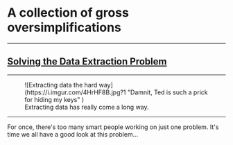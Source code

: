 A collection of gross oversimplifications
===
---


[Solving the Data Extraction Problem](/posts/solving_the_data_extraction_problem.html)
---

---

<figure  markdown="1"> 
	![Extracting data the hard way](https://i.imgur.com/4HrHF8B.jpg?1 "Damnit, Ted is such a prick for hiding my keys" ) 
<figcaption markdown="1"> 
	Extracting data has really come a long way.
</figcaption>
</figure>

---

For once, there's too many smart people working on just one problem. It's
time we all have a good look at this problem...

<script>
  (function(i,s,o,g,r,a,m){i['GoogleAnalyticsObject']=r;i[r]=i[r]||function(){
  (i[r].q=i[r].q||[]).push(arguments)},i[r].l=1*new Date();a=s.createElement(o),
  m=s.getElementsByTagName(o)[0];a.async=1;a.src=g;m.parentNode.insertBefore(a,m)
  })(window,document,'script','//www.google-analytics.com/analytics.js','ga');

  ga('create', 'UA-59748564-2', 'auto');
  ga('send', 'pageview');

</script>